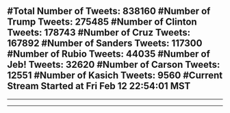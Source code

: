 #Total Number of Tweets: 838160 
#Number of Trump Tweets: 275485
#Number of Clinton Tweets: 178743
#Number of Cruz Tweets: 167892
#Number of Sanders Tweets: 117300
#Number of Rubio Tweets: 44035
#Number of Jeb! Tweets: 32620
#Number of Carson Tweets: 12551
#Number of Kasich Tweets: 9560
#Current Stream Started at Fri Feb 12 22:54:01 MST
---
---
---
